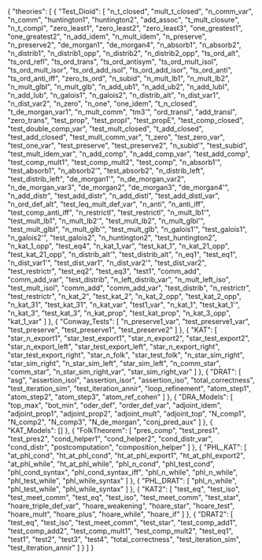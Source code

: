 {
    "theories": [
        {
            "Test_Dioid": [
                "n_t_closed",
                "mult_t_closed",
                "n_comm_var",
                "n_comm",
                "huntington1",
                "huntington2",
                "add_assoc",
                "t_mult_closure",
                "n_t_compl",
                "zero_least1",
                "zero_least2",
                "zero_least3",
                "one_greatest1",
                "one_greatest2",
                "n_add_idem",
                "n_mult_idem",
                "n_preserve",
                "n_preserve2",
                "de_morgan1",
                "de_morgan4",
                "n_absorb1",
                "n_absorb2",
                "n_distrib1",
                "n_distrib1_opp",
                "n_distrib2",
                "n_distrib2_opp",
                "ts_ord_alt",
                "ts_ord_refl",
                "ts_ord_trans",
                "ts_ord_antisym",
                "ts_ord_mult_isol",
                "ts_ord_mult_isor",
                "ts_ord_add_isol",
                "ts_ord_add_isor",
                "ts_ord_anti",
                "ts_ord_anti_iff",
                "zero_ts_ord",
                "n_subid",
                "n_mult_lb1",
                "n_mult_lb2",
                "n_mult_glbI",
                "n_mult_glb",
                "n_add_ub1",
                "n_add_ub2",
                "n_add_lubI",
                "n_add_lub",
                "n_galois1",
                "n_galois2",
                "n_distrib_alt",
                "n_dist_var1",
                "n_dist_var2",
                "n_zero",
                "n_one",
                "one_idem",
                "t_n_closed",
                "t_de_morgan_var1",
                "n_mult_comm",
                "tm3'",
                "ord_transl",
                "add_transl",
                "zero_trans",
                "test_prop",
                "test_propI",
                "test_propE",
                "test_comp_closed",
                "test_double_comp_var",
                "test_mult_closed",
                "t_add_closed",
                "test_add_closed",
                "test_mult_comm_var",
                "t_zero",
                "test_zero_var",
                "test_one_var",
                "test_preserve",
                "test_preserve2",
                "n_subid'",
                "test_subid",
                "test_mult_idem_var",
                "n_add_comp",
                "n_add_comp_var",
                "test_add_comp",
                "test_comp_mult1",
                "test_comp_mult2",
                "test_comp",
                "n_absorb1'",
                "test_absorb1",
                "n_absorb2'",
                "test_absorb2",
                "n_distrib_left",
                "test_distrib_left",
                "de_morgan1'",
                "n_de_morgan_var2",
                "n_de_morgan_var3",
                "de_morgan2",
                "de_morgan3",
                "de_morgan4'",
                "n_add_distr",
                "test_add_distr",
                "n_add_distl",
                "test_add_distl_var",
                "n_ord_def_alt",
                "test_leq_mult_def_var",
                "n_anti",
                "n_anti_iff",
                "test_comp_anti_iff",
                "n_restrictl",
                "test_restrictl",
                "n_mult_lb1'",
                "test_mult_lb1",
                "n_mult_lb2'",
                "test_mult_lb2",
                "n_mult_glbI'",
                "test_mult_glbI",
                "n_mult_glb'",
                "test_mult_glb",
                "n_galois1'",
                "test_galois1",
                "n_galois2'",
                "test_galois2",
                "n_huntington2",
                "test_huntington2",
                "n_kat_1_opp",
                "test_eq4",
                "n_kat_1_var",
                "test_kat_1",
                "n_kat_21_opp",
                "test_kat_21_opp",
                "n_distrib_alt'",
                "test_distrib_alt",
                "n_eq1",
                "test_eq1",
                "n_dist_var1'",
                "test_dist_var1",
                "n_dist_var2'",
                "test_dist_var2",
                "test_restrictr",
                "test_eq2",
                "test_eq3",
                "test1",
                "comm_add",
                "comm_add_var",
                "test_distrib",
                "n_left_distrib_var",
                "n_mult_left_iso",
                "test_mult_isol",
                "comm_add",
                "comm_add_var",
                "test_distrib",
                "n_restrictr",
                "test_restrictr",
                "n_kat_2",
                "test_kat_2",
                "n_kat_2_opp",
                "test_kat_2_opp",
                "n_kat_31",
                "test_kat_31",
                "n_kat_var",
                "test1_var",
                "n_kat_1",
                "test_kat_1'",
                "n_kat_3",
                "test_kat_3",
                "n_kat_prop",
                "test_kat_prop",
                "n_kat_3_opp",
                "kat_1_var"
            ]
        },
        {
            "Conway_Tests": [
                "n_preserve1_var",
                "test_preserve1_var",
                "test_preserve",
                "test_preserve1",
                "test_preserve2"
            ]
        },
        {
            "KAT": [
                "star_n_export1",
                "star_test_export1",
                "star_n_export2",
                "star_test_export2",
                "star_n_export_left",
                "star_test_export_left",
                "star_n_export_right",
                "star_test_export_right",
                "star_n_folk",
                "star_test_folk",
                "n_star_sim_right",
                "star_sim_right",
                "n_star_sim_left",
                "star_sim_left",
                "n_comm_star",
                "comm_star",
                "n_star_sim_right_var",
                "star_sim_right_var"
            ]
        },
        {
            "DRAT": [
                "asg",
                "assertion_isol",
                "assertion_isor",
                "assertion_iso",
                "total_correctness",
                "test_iteration_sim",
                "test_iteration_annir",
                "loop_refinement",
                "atom_step1",
                "atom_step2",
                "atom_step3",
                "atom_ref_cohen"
            ]
        },
        {
            "DRA_Models": [
                "top_max",
                "bot_min",
                "oder_def",
                "order_def_var",
                "adjoint_idem",
                "adjoint_prop1",
                "adjoint_prop2",
                "adjoint_mult",
                "adjoint_top",
                "N_comp1",
                "N_comp2",
                "N_comp3",
                "N_de_morgan",
                "conj_pred_aux"
            ]
        },
        {
            "KAT_Models": []
        },
        {
            "FolkTheorem": [
                "pres_comp",
                "test_pres1",
                "test_pres2",
                "cond_helper1",
                "cond_helper2",
                "cond_distr_var",
                "cond_distr",
                "postcomputation",
                "composition_helper"
            ]
        },
        {
            "PHL_KAT": [
                "at_phl_cond",
                "ht_at_phl_cond",
                "ht_at_phl_export1",
                "ht_at_phl_export2",
                "at_phl_while",
                "ht_at_phl_while",
                "phl_n_cond",
                "phl_test_cond",
                "phl_cond_syntax",
                "phl_cond_syntax_iff",
                "phl_n_while",
                "phl_n_while",
                "phl_test_while",
                "phl_while_syntax"
            ]
        },
        {
            "PHL_DRAT": [
                "phl_n_while",
                "phl_test_while",
                "phl_while_syntax"
            ]
        },
        {
            "KAT2": [
                "test_eq",
                "test_iso",
                "test_meet_comm",
                "test_eq",
                "test_iso",
                "test_meet_comm",
                "test_star",
                "hoare_triple_def_var",
                "hoare_weakening",
                "hoare_star",
                "hoare_test",
                "hoare_mult",
                "hoare_plus",
                "hoare_while",
                "hoare_if"
            ]
        },
        {
            "DRAT2": [
                "test_eq",
                "test_iso",
                "test_meet_comm",
                "test_star",
                "test_comp_add1",
                "test_comp_add2",
                "test_comp_mult1",
                "test_comp_mult2",
                "test_eq1",
                "test1",
                "test2",
                "test3",
                "test4",
                "total_correctness",
                "test_iteration_sim",
                "test_iteration_annir"
            ]
        }
    ]
}